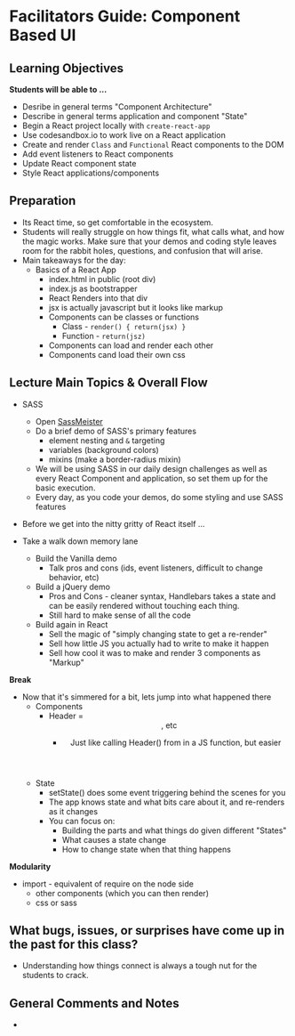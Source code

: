 # Facilitators Guide: Component Based UI

## Learning Objectives

**Students will be able to ...**
* Desribe in general terms "Component Architecture"
* Describe in general terms application and component "State"
* Begin a React project locally with `create-react-app`
* Use codesandbox.io to work live on a React application
* Create and render `Class` and `Functional` React components to the DOM
* Add event listeners to React components
* Update React component state
* Style React applications/components

## Preparation
* Its React time, so get comfortable in the ecosystem.
* Students will really struggle on how things fit, what calls what, and how the magic works. Make sure that your demos and coding style leaves room for the rabbit holes, questions, and confusion that will arise.
* Main takeaways for the day:
  * Basics of a React App
    * index.html in public (root div)
    * index.js as bootstrapper
    * React Renders into that div
    * jsx is actually javascript but it looks like markup
    * Components can be classes or functions
      * Class - `render() { return(jsx) }`
      * Function - `return(jsz)`
    * Components can load and render each other
    * Components cand load their own css

## Lecture Main Topics & Overall Flow
* SASS
  * Open [SassMeister](https://www.sassmeister.com/)
  * Do a brief demo of SASS's primary features
    * element nesting and `&` targeting
    * variables (background colors)
    * mixins (make a border-radius mixin)
  * We will be using SASS in our daily design challenges as well as every React Component and application, so set them up for the basic execution.
  * Every day, as you code your demos, do some styling and use SASS features
  
* Before we get into the nitty gritty of React itself ...
* Take a walk down memory lane
  * Build the Vanilla demo
    * Talk pros and cons (ids, event listeners, difficult to change behavior, etc)
  * Build a jQuery demo
    * Pros and Cons - cleaner syntax, Handlebars takes a state and can be easily rendered without touching each thing.
    * Still hard to make sense of all the code
  * Build again in React
    * Sell the magic of "simply changing state to get a re-render"
    * Sell how little JS you actually had to write to make it happen
    * Sell how cool it was to make and render 3 components as "Markup"
    
**Break**

* Now that it's simmered for a bit, lets jump into what happened there
  * Components
    * Header = <Header />, etc
      * Just like calling Header() from in a JS function, but easier
  * State
    * setState() does some event triggering behind the scenes for you
    * The app knows state and what bits care about it, and re-renders as it changes
    * You can focus on:
      * Building the parts and what things do given different "States"
      * What causes a state change
      * How to change state when that thing happens

**Modularity**

* import - equivalent of require on the node side
  * other components (which you can then render)
  * css or sass



## What bugs, issues, or surprises have come up in the past for this class?
* Understanding how things connect is always a tough nut for the students to crack.

## General Comments and Notes
*
